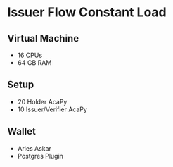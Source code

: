 # Issuer Flow Constant Load

## Virtual Machine
- 16 CPUs
- 64 GB RAM

## Setup
- 20 Holder AcaPy
- 10 Issuer/Verifier AcaPy                             

## Wallet
- Aries Askar
- Postgres Plugin
